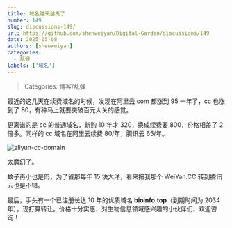```yaml
---
title: 域名越来越贵了
number: 149
slug: discussions-149/
url: https://github.com/shenweiyan/Digital-Garden/discussions/149
date: 2025-05-08
authors: [shenweiyan]
categories: 
  - 乱弹
labels: ['域名']
---
```


> Categories: 博客/乱弹

最近的这几天在续费域名的时候，发现在阿里云 com 都涨到 95 一年了，cc 也涨到了 80，有种马上就要突破百元大关的感觉。

<!-- more -->

更离谱的是 cc 的普通域名，新购 10 年才 320，换成续费要 800，价格相差了 2 倍多。同样的 cc 域名在阿里云续费 80/年，腾讯云 65/年。

![aliyun-cc-domain](https://kg.weiyan.tech/2025/05/aliyun-cc-domain.png)

太魔幻了。

蚊子再小也是肉，为了省那每年 15 块大洋，看来把我那个 WeiYan.CC 转到腾讯云也是不错。

最后，手头有一个已注册长达 10 年的优质域名 **bioinfo.top**（到期时间为 2034 年），现打算转让。价格十分实惠，对生物信息领域感兴趣的小伙伴们，欢迎咨询！

<script src="https://giscus.app/client.js"
	data-repo="shenweiyan/Digital-Garden"
	data-repo-id="R_kgDOKgxWlg"
	data-mapping="number"
	data-term="149"
	data-reactions-enabled="1"
	data-emit-metadata="0"
	data-input-position="bottom"
	data-theme="light"
	data-lang="zh-CN"
	crossorigin="anonymous"
	async>
</script>
